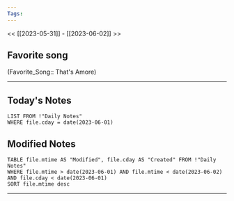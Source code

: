 ```yaml
---
Tags:
---
```

<< [[2023-05-31]] - [[2023-06-02]] >>
## Favorite song
(Favorite_Song:: That's Amore)

___
## Today's Notes
```dataview
LIST FROM !"Daily Notes"
WHERE file.cday = date(2023-06-01)
```
## Modified Notes
```dataview
TABLE file.mtime AS "Modified", file.cday AS "Created" FROM !"Daily Notes" 
WHERE file.mtime > date(2023-06-01) AND file.mtime < date(2023-06-02) AND file.cday < date(2023-06-01)
SORT file.mtime desc
```
___
